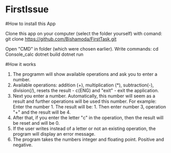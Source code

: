# FirstIssue

#How to install this App

Clone this app on your computer (select the folder yourself) with comand:
git clone https://github.com/Bishamoda/FirstTask.git

Open "CMD" in folder (which were chosen earlier). Write commands:
cd Console_calc
dotnet build
dotnet run

#How it works

1) The programm will show available operations and ask you to enter a number.
2) Available operations: addition (+), multiplication (*), subtraction(-), division(/), resets the result - c(ENG) and "exit" - exit the application.
3) Next you enter a number. Automatically, this number will seem as a result and further operations will be used this number.
For example: Enter the number 1. The result will be: 1. Then enter number 3, operation "+" and the result will be 4.
4) After that, if you enter the letter "с" in the operation, then the result will be reset and will be 0.
5) If the user writes instead of a letter or not an existing operation, the program will display an error message.
6) The program takes the numbers integer and floating point. Positive and negative.


